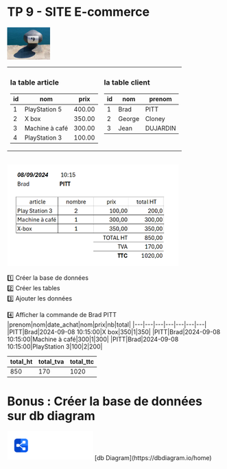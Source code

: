 # TP 9 - SITE E-commerce
<img src="../img/num/nine.webp" width="100">

<table>
<tr>
<td valign=top>

  
### la table article
| id | nom | prix | 
|----|---|---|
| 1 | PlayStation 5 | 400.00 |
| 2 | X box | 350.00 |
| 3 | Machine à café | 300.00 |
| 4 | PlayStation 3 | 100.00 |

</td><td valign=top>

### la table client
| id | nom | prenom | 
|----|---|---|
| 1 | Brad | PITT |
| 2 | George | Cloney |
| 3 | Jean | DUJARDIN |



</td></tr></table>
  
<br>  



<img src="../img/tp/tp9/c.png" width="400">
  
:one: Créer la base de données   
:two: Créer les tables  
:three: Ajouter les données  


:four: Afficher la commande de Brad PITT  
|prenom|nom|date_achat|nom|prix|nb|total|
|---|---|---|---|---|---|---|
|PITT|Brad|2024-09-08 10:15:00|X box|350|1|350|
|PITT|Brad|2024-09-08 10:15:00|Machine à café|300|1|300|
|PITT|Brad|2024-09-08 10:15:00|PlayStation 3|100|2|200|

|total_ht|total_tva|total_ttc|
|---|---|---|
|850|170|1020|



# Bonus : Créer la base de données sur db diagram
<img src="../img/dbdiagram.svg" width="200">
[db Diagram](https://dbdiagram.io/home) 
